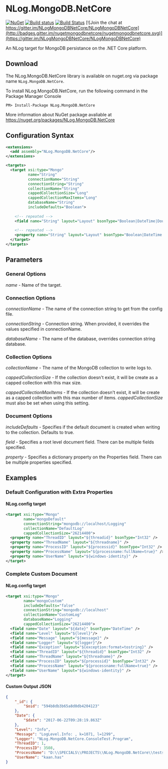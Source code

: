 NLog.MongoDB.NetCore
====================
[![NuGet](https://img.shields.io/nuget/v/NLog.MongoDB.NetCore.svg)](https://www.nuget.org/packages/NLog.MongoDB.NetCore/)
[![Build status](https://ci.appveyor.com/api/projects/status/p56vnc4gkiroydgx?svg=true)](https://ci.appveyor.com/project/ByNeo/nlog-mongodb-netcore)
[![Build Status](https://travis-ci.org/ByNeo/NLog.MongoDB.NetCore.svg?branch=master)](https://travis-ci.org/ByNeo/NLog.MongoDB.NetCore)
[![Join the chat at https://gitter.im/NLogMongoDBNetCore/NLogMongoDBNetCore](http://badges.gitter.im/nugetmongodbnetcore/nugetmongodbnetcore.svg)](https://gitter.im/NLogMongoDBNetCore/NLogMongoDBNetCore)

An NLog target for MongoDB persistance on the .NET Core platform.


Download
----------
The NLog.MongoDB.NetCore library is available on nuget.org via package name `NLog.MongoDB.NetCore`.

To install NLog.MongoDB.NetCore, run the following command in the Package Manager Console

    PM> Install-Package NLog.MongoDB.NetCore
    
More information about NuGet package avaliable at
<https://nuget.org/packages/NLog.MongoDB.NetCore>


Configuration Syntax
--------------------
```xml
<extensions>
  <add assembly="NLog.MongoDB.NetCore"/>
</extensions>

<targets>
  <target xsi:type="Mongo"
          name="String"
          connectionName="String"
          connectionString="String"
          collectionName="String"
          cappedCollectionSize="Long"
          cappedCollectionMaxItems="Long"
          databaseName="String"
          includeDefaults="Boolean">
    
    <!-- repeated --> 
    <field name="String" layout="Layout" bsonType="Boolean|DateTime|Double|Int32|Int64|String"  />
    
    <!-- repeated --> 
    <property name="String" layout="Layout" bsonType="Boolean|DateTime|Double|Int32|Int64|String"  />
  </target>
</targets>
```


Parameters
----------
### General Options

_name_ - Name of the target.

### Connection Options

_connectionName_ - The name of the connection string to get from the config file. 

_connectionString_ - Connection string. When provided, it overrides the values specified in connectionName. 

_databaseName_ - The name of the database, overrides connection string database.

### Collection Options
_collectionName_ - The name of the MongoDB collection to write logs to.  

_cappedCollectionSize_ - If the collection doesn't exist, it will be create as a capped collection with this max size.

_cappedCollectionMaxItems_ - If the collection doesn't exist, it will be create as a capped collection with this max number of items.  _cappedCollectionSize_ must also be set when using this setting.

### Document Options

_includeDefaults_ - Specifies if the default document is created when writing to the collection.  Defaults to true.

_field_ - Specifies a root level document field. There can be multiple fields specified.

_property_ - Specifies a dictionary property on the Properties field. There can be multiple properties specified.


Examples
--------
### Default Configuration with Extra Properties

#### NLog.config target

```xml
<target xsi:type="Mongo"
        name="mongoDefault"
        connectionString="mongodb://localhost/Logging"
        collectionName="DefaultLog"
        cappedCollectionSize="26214400">
  <property name="ThreadID" layout="${threadid}" bsonType="Int32" />
  <property name="ThreadName" layout="${threadname}" />
  <property name="ProcessID" layout="${processid}" bsonType="Int32" />
  <property name="ProcessName" layout="${processname:fullName=true}" />
  <property name="UserName" layout="${windows-identity}" />
</target>
```

### Complete Custom Document

#### NLog.config target

```xml
<target xsi:type="Mongo"
        name="mongoCustom"
        includeDefaults="false"
        connectionString="mongodb://localhost"
        collectionName="CustomLog"
        databaseName="Logging"
        cappedCollectionSize="26214400">
  <field name="Date" layout="${date}" bsonType="DateTime" />
  <field name="Level" layout="${level}"/>
  <field name="Message" layout="${message}" />
  <field name="Logger" layout="${logger}"/>
  <field name="Exception" layout="${exception:format=tostring}" />
  <field name="ThreadID" layout="${threadid}" bsonType="Int32" />
  <field name="ThreadName" layout="${threadname}" />
  <field name="ProcessID" layout="${processid}" bsonType="Int32" />
  <field name="ProcessName" layout="${processname:fullName=true}" />
  <field name="UserName" layout="${windows-identity}" />
</target>
```

#### Custom Output JSON

```JSON
{
    "_id": {
        "$oid": "594b8db3b65a8d0db4204123"
    },
    "Date": {
        "$date": "2017-06-22T09:28:19.863Z"
    },
    "Level": "Info",
    "Message": "LogLevel.Info: , k=1071, l=1299",
    "Logger": "NLog.MongoDB.NetCore.ConsoleTest.Program",
    "ThreadID": 1,
    "ProcessID": 3508,
    "ProcessName": "D:\\SPECIALS\\PROJECTS\\NLog.MongoDB.NetCore\\tests\\NLog.MongoDB.NetCore.ConsoleTest\\bin\\Debug\\netcoreapp1.0\\win10-x64\\NLog.MongoDB.NetCore.ConsoleTest.exe",
    "UserName": "kaan.has"
}
```
